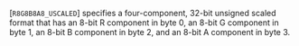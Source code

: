 [`R8G8B8A8_USCALED`] specifies a four-component, 32-bit
unsigned scaled format that has an 8-bit R component in byte 0, an 8-bit
G component in byte 1, an 8-bit B component in byte 2, and an 8-bit A
component in byte 3.